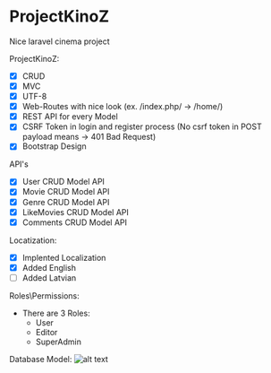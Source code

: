 # ProjectKinoZ
Nice laravel cinema project

ProjectKinoZ:
 - [x] CRUD
 - [x] MVC
 - [x] UTF-8
 - [x] Web-Routes with nice look (ex. /index.php/ -> /home/) 
 - [x] REST API for every Model
 - [x] CSRF Token in login and register process (No csrf token in POST payload means -> 401 Bad Request)
 - [x] Bootstrap Design

API's
 - [x] User CRUD Model API
 - [x] Movie CRUD Model API
 - [x] Genre CRUD Model API
 - [x] LikeMovies CRUD Model API
 - [x] Comments CRUD Model API

Locatization:
 - [x] Implented Localization
 - [x] Added English 
 - [ ] Added Latvian

Roles\Permissions:
 - There are 3 Roles:
	- User
	- Editor
	- SuperAdmin
	
Database Model:
 ![alt text](https://github.com/SuspectWorkers/ProjectKinoZ/blob/main/db_model.jpg?raw=true)

